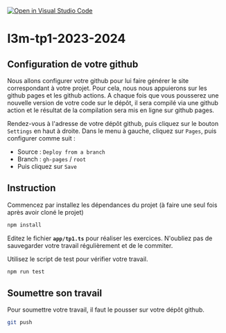 [![Open in Visual Studio Code](https://classroom.github.com/assets/open-in-vscode-718a45dd9cf7e7f842a935f5ebbe5719a5e09af4491e668f4dbf3b35d5cca122.svg)](https://classroom.github.com/online_ide?assignment_repo_id=13457800&assignment_repo_type=AssignmentRepo)
# l3m-tp1-2023-2024

## Configuration de votre github

Nous allons configurer votre github pour lui faire générer le site correspondant à votre projet.
Pour cela, nous nous appuierons sur les github pages et les github actions. 
A chaque fois que vous pousserez une nouvelle version de votre code sur le dépôt, il sera compilé via une github action et le résultat de la compilation sera mis en ligne sur github pages.

Rendez-vous à l'adresse de votre dépôt github, puis cliquez sur le bouton `Settings` en haut à droite.
Dans le menu à gauche, cliquez sur `Pages`, puis configurer comme suit :

* Source : `Deploy from a branch`
* Branch : `gh-pages`  /  `root`
* Puis cliquez sur `Save`

## Instruction

Commencez par installez les dépendances du projet (à faire une seul fois après avoir cloné le projet)

```bash
npm install
```

Editez le fichier **`app/tp1.ts`** pour réaliser les exercices.
N'oubliez pas de sauvegarder votre travail régulièrement et de le commiter.

Utilisez le script de test pour vérifier votre travail.

```bash
npm run test
```

## Soumettre son travail

Pour soumettre votre travail, il faut le pousser sur votre dépôt github.

```bash
git push
```

